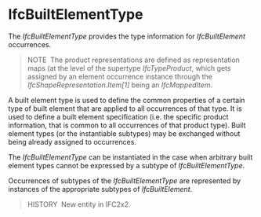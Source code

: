 # IfcBuiltElementType

The _IfcBuiltElementType_ provides the type information for _IfcBuiltElement_ occurrences.  
> NOTE&nbsp; The product representations are defined as representation maps (at the level of the supertype _IfcTypeProduct_, which gets assigned by an element occurrence instance through the _IfcShapeRepresentation.Item[1]_ being an _IfcMappedItem_.

A built element type is used to define the common properties of a certain type of built element that are applied to all occurrences of that type. It is used to define a built element specification (i.e. the specific product information, that is common to all occurrences of that product type). Built element types (or the instantiable subtypes) may be exchanged without being already assigned to occurrences.  

The _IfcBuiltElementType_ can be instantiated in the case when arbitrary built element types cannot be expressed by a subtype of _IfcBuiltElementType_.

Occurrences of subtypes of the _IfcBuiltElementType_ are represented by instances of the appropriate subtypes of _IfcBuiltElement_.  

> HISTORY&nbsp; New entity in IFC2x2.
